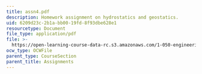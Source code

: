 ```yaml
---
title: assn4.pdf
description: Homework assignment on hydrostatics and geostatics.
uid: 6209d23c-2b1a-bb00-19fd-8f93dbe628e1
resourcetype: Document
file_type: application/pdf
file: >-
  https://open-learning-course-data-rc.s3.amazonaws.com/1-050-engineering-mechanics-i-fall-2007/6209d23c2b1abb0019fd8f93dbe628e1_assn4.pdf
ocw_type: OCWFile
parent_type: CourseSection
parent_title: Assignments
---
```

